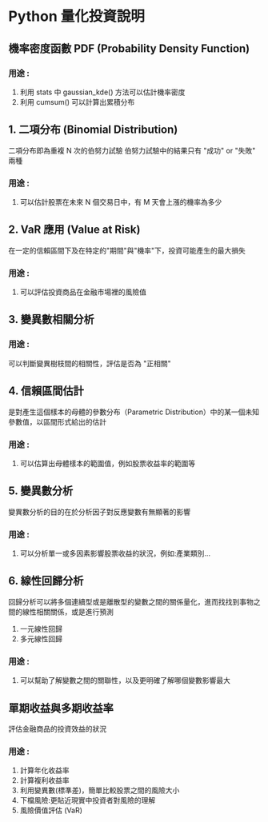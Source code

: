 # Python 量化投資說明

## 機率密度函數 PDF (Probability Density Function)

### 用途 : 
1. 利用 stats 中 gaussian_kde() 方法可以估計機率密度
2. 利用 cumsum() 可以計算出累積分布

## 1. 二項分布 (Binomial Distribution)
二項分布即為重複 N 次的伯努力試驗
伯努力試驗中的結果只有 "成功" or "失敗" 兩種

### 用途 : 
1. 可以估計股票在未來 N 個交易日中，有 M 天會上漲的機率為多少

## 2. VaR 應用 (Value at Risk)
在一定的信賴區間下及在特定的"期間"與"機率"下，投資可能產生的最大損失

### 用途 :
1. 可以評估投資商品在金融市場裡的風險值

## 3. 變異數相關分析

### 用途 : 
可以判斷變異樹枝間的相關性，評估是否為 "正相關"

## 4. 信賴區間估計
是對產生這個樣本的母體的參數分布（Parametric Distribution）中的某一個未知參數值，以區間形式給出的估計

### 用途 :
1. 可以估算出母體樣本的範圍值，例如股票收益率的範圍等

## 5. 變異數分析
變異數分析的目的在於分析因子對反應變數有無顯著的影響

### 用途 : 
1. 可以分析單一或多因素影響股票收益的狀況，例如:產業類別...

## 6. 線性回歸分析
回歸分析可以將多個連續型或是離散型的變數之間的關係量化，進而找找到事物之間的線性相關關係，或是進行預測
1. 一元線性回歸
2. 多元線性回歸

### 用途 : 
1. 可以幫助了解變數之間的關聯性，以及更明確了解哪個變數影響最大

## 單期收益與多期收益率
評估金融商品的投資效益的狀況

### 用途 :
1. 計算年化收益率
2. 計算複利收益率
3. 利用變異數(標準差)，簡單比較股票之間的風險大小
4. 下檔風險:更貼近現實中投資者對風險的理解
5. 風險價值評估 (VaR)